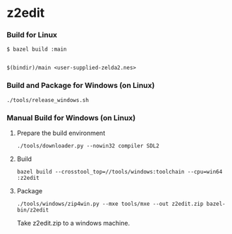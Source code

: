 # z2edit

### Build for Linux

```
$ bazel build :main


$(bindir)/main <user-supplied-zelda2.nes>
```

### Build and Package for Windows (on Linux)

```
./tools/release_windows.sh
```

### Manual Build for Windows (on Linux)

1. Prepare the build environment

   ```
   ./tools/downloader.py --nowin32 compiler SDL2
   ```

2. Build

   ```
   bazel build --crosstool_top=//tools/windows:toolchain --cpu=win64 :z2edit
   ```

3. Package

   ```
   ./tools/windows/zip4win.py --mxe tools/mxe --out z2edit.zip bazel-bin/z2edit
   ```

   Take z2edit.zip to a windows machine.

